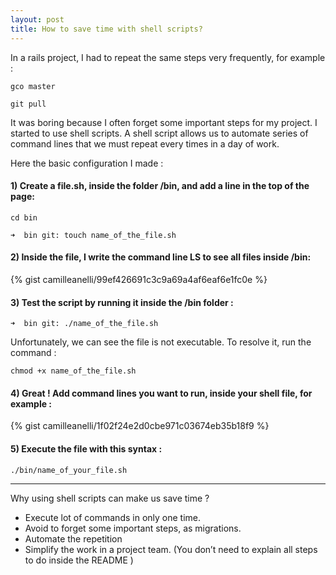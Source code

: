 ```yaml
---
layout: post
title: How to save time with shell scripts?
---
```


In a rails project, I had to repeat the same steps very frequently, for example :

```
gco master
```

```
git pull
```

It was boring because I often forget some important steps for my project.
I started to use shell scripts.
A shell script allows us to automate series of command lines that we must repeat every times in a day of work.

Here the basic configuration I made :

#### 1) Create a file.sh, inside the folder /bin, and add a line in the top of the page: ####

```
cd bin
```

```
➜  bin git: touch name_of_the_file.sh
```

#### 2) Inside the file, I write the command line LS to see all files inside /bin: ####

{% gist camilleanelli/99ef426691c3c9a69a4af6eaf6e1fc0e %}

#### 3) Test the script by running it inside the /bin folder : ####

```
➜  bin git: ./name_of_the_file.sh
```

Unfortunately, we can see the file is not executable. To resolve it, run the command :

```
chmod +x name_of_the_file.sh
```

#### 4) Great ! Add command lines you want to run, inside your shell file, for example : ####

{% gist camilleanelli/1f02f24e2d0cbe971c03674eb35b18f9 %}

#### 5) Execute the file with this syntax : ####

```
./bin/name_of_your_file.sh
```

***

Why using shell scripts can make us save time ?

* Execute lot of commands in only one time.
* Avoid to forget some important steps, as migrations.
* Automate the repetition
* Simplify the work in a project team. (You don’t need to explain all steps to do inside the README )

